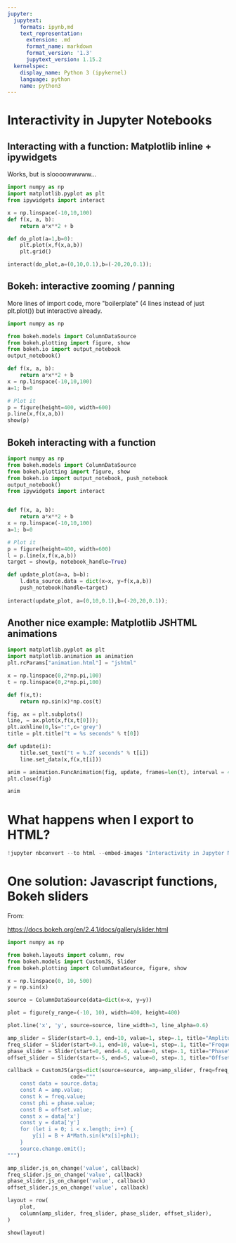 ```yaml
---
jupyter:
  jupytext:
    formats: ipynb,md
    text_representation:
      extension: .md
      format_name: markdown
      format_version: '1.3'
      jupytext_version: 1.15.2
  kernelspec:
    display_name: Python 3 (ipykernel)
    language: python
    name: python3
---
```


# Interactivity in Jupyter Notebooks


## Interacting with a function: Matplotlib inline + ipywidgets

Works, but is sloooowwwww...

```python
import numpy as np
import matplotlib.pyplot as plt
from ipywidgets import interact

x = np.linspace(-10,10,100)
def f(x, a, b):
    return a*x**2 + b

def do_plot(a=1,b=0):
    plt.plot(x,f(x,a,b))
    plt.grid()

interact(do_plot,a=(0,10,0.1),b=(-20,20,0.1));
```

## Bokeh: interactive zooming / panning

More lines of import code, more "boilerplate" (4 lines instead of just plt.plot()) but interactive already.

```python
import numpy as np

from bokeh.models import ColumnDataSource
from bokeh.plotting import figure, show
from bokeh.io import output_notebook
output_notebook()

def f(x, a, b):
    return a*x**2 + b
x = np.linspace(-10,10,100)
a=1; b=0

# Plot it
p = figure(height=400, width=600) 
p.line(x,f(x,a,b))
show(p)
```

## Bokeh interacting with a function

```python
import numpy as np
from bokeh.models import ColumnDataSource
from bokeh.plotting import figure, show
from bokeh.io import output_notebook, push_notebook
output_notebook()
from ipywidgets import interact


def f(x, a, b):
    return a*x**2 + b
x = np.linspace(-10,10,100)
a=1; b=0

# Plot it
p = figure(height=400, width=600) 
l = p.line(x,f(x,a,b))
target = show(p, notebook_handle=True)

def update_plot(a=a, b=b):
    l.data_source.data = dict(x=x, y=f(x,a,b))
    push_notebook(handle=target)
    
interact(update_plot, a=(0,10,0.1),b=(-20,20,0.1));
```

## Another nice example: Matplotlib JSHTML animations

```python
import matplotlib.pyplot as plt
import matplotlib.animation as animation
plt.rcParams["animation.html"] = "jshtml"

x = np.linspace(0,2*np.pi,100)
t = np.linspace(0,2*np.pi,100)

def f(x,t):
    return np.sin(x)*np.cos(t)

fig, ax = plt.subplots()
line, = ax.plot(x,f(x,t[0]));
plt.axhline(0,ls=":",c='grey')
title = plt.title("t = %s seconds" % t[0])

def update(i):
    title.set_text("t = %.2f seconds" % t[i])
    line.set_data(x,f(x,t[i]))

anim = animation.FuncAnimation(fig, update, frames=len(t), interval = 40)
plt.close(fig)
```

```python
anim
```

# What happens when I export to HTML? 

```python
!jupyter nbconvert --to html --embed-images "Interactivity in Jupyter Notebooks.ipynb"
```

# One solution: Javascript functions, Bokeh sliders

From:

https://docs.bokeh.org/en/2.4.1/docs/gallery/slider.html

```python
import numpy as np

from bokeh.layouts import column, row
from bokeh.models import CustomJS, Slider
from bokeh.plotting import ColumnDataSource, figure, show

x = np.linspace(0, 10, 500)
y = np.sin(x)

source = ColumnDataSource(data=dict(x=x, y=y))

plot = figure(y_range=(-10, 10), width=400, height=400)

plot.line('x', 'y', source=source, line_width=3, line_alpha=0.6)

amp_slider = Slider(start=0.1, end=10, value=1, step=.1, title="Amplitude")
freq_slider = Slider(start=0.1, end=10, value=1, step=.1, title="Frequency")
phase_slider = Slider(start=0, end=6.4, value=0, step=.1, title="Phase")
offset_slider = Slider(start=-5, end=5, value=0, step=.1, title="Offset")

callback = CustomJS(args=dict(source=source, amp=amp_slider, freq=freq_slider, phase=phase_slider, offset=offset_slider),
                    code="""
    const data = source.data;
    const A = amp.value;
    const k = freq.value;
    const phi = phase.value;
    const B = offset.value;
    const x = data['x']
    const y = data['y']
    for (let i = 0; i < x.length; i++) {
        y[i] = B + A*Math.sin(k*x[i]+phi);
    }
    source.change.emit();
""")

amp_slider.js_on_change('value', callback)
freq_slider.js_on_change('value', callback)
phase_slider.js_on_change('value', callback)
offset_slider.js_on_change('value', callback)

layout = row(
    plot,
    column(amp_slider, freq_slider, phase_slider, offset_slider),
)

show(layout)
```
